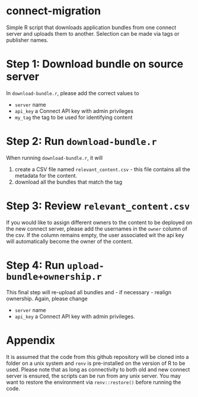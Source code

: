 # connect-migration

Simple R script that downloads application bundles from one connect server and uploads them to another. Selection can be made via tags or publisher names. 

# Step 1: Download bundle on source server

In `download-bundle.r`, please add the correct values to 

* `server` name
* `api_key` a Connect API key with admin privileges 
* `my_tag` the tag to be used for identifying content

# Step 2: Run `download-bundle.r`

When running `download-bundle.r`, it will 

1. create a CSV file named `relevant_content.csv` - this file contains all the metadata for the content. 
2. download all the bundles that match the tag

# Step 3: Review `relevant_content.csv`

If you would like to assign different owners to the content to be deployed on the new connect server, please add the usernames in the `owner` column of the csv. If the column remains empty, the user associated wit the api key will automatically become the owner of the content.

# Step 4: Run `upload-bundle+ownership.r`

This final step will re-upload all bundles and - if necessary - realign ownership. Again, please change 
* `server` name
* `api_key` a Connect API key with admin privileges. 


# Appendix 

It is assumed that the code from this github repository will be cloned into a folder on a unix system and `renv` is pre-installed on the version of R to be used. Please note that as long as connectivity to both old and new connect server is ensured, the scripts can be run from any unix server. You may want to restore the environment via `renv::restore()` before running the code. 